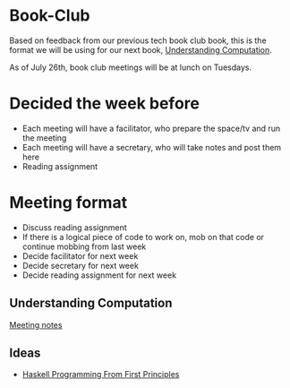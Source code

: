 # Book-Club

Based on feedback from our previous tech book club book, this is the format we will be using for our next book, [Understanding Computation](https://www.amazon.com/Understanding-Computation-Machines-Impossible-Programs/dp/1449329276/ref=sr_1_1?ie=UTF8&qid=1468269483&sr=8-1&keywords=understanding+computation).

As of July 26th, book club meetings will be at lunch on Tuesdays.

# Decided the week before
* Each meeting will have a facilitator, who prepare the space/tv and run the meeting
* Each meeting will have a secretary, who will take notes and post them here
* Reading assignment

# Meeting format
* Discuss reading assignment
* If there is a logical piece of code to work on, mob on that code or continue mobbing from last week
* Decide facilitator for next week
* Decide secretary for next week
* Decide reading assignment for next week

## Understanding Computation

[Meeting notes](understanding_computation/meeting_notes.md)

## Ideas

- [Haskell Programming From First Principles](https://ileriseviye.wordpress.com/2017/01/01/one-year-with-haskell-programming-from-first-principles/)
